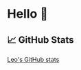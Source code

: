 # Hello 👋

## 📈 GitHub Stats
[Leo's GitHub stats](https://github-readme-stats.vercel.app/api?username=leogaudin)
